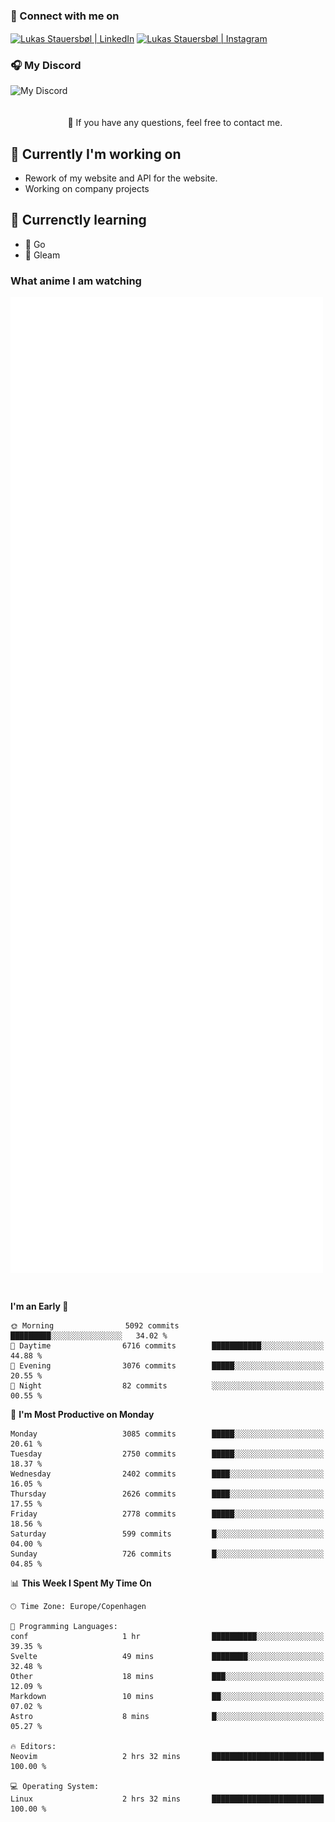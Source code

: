 ### 🔗 Connect with me on
<a href="https://www.instagram.com/lukas_stauersbol" target="_blank"><img align="center" src="https://raw.githubusercontent.com/stauersbol/stauersbol/main/images/instagram.svg" alt="Lukas Stauersbøl | LinkedIn" width="30px"/></a>
<a href="https://www.linkedin.com/in/lukas-stauersbol/" target="_blank"><img align="center" src="https://raw.githubusercontent.com/stauersbol/stauersbol/main/images/linkedin.svg" alt="Lukas Stauersbøl | Instagram" width="30px"/></a>

<p align="center">
 <h3>🎧 My Discord</h3>
 <img align="left" height="55px" src="https://discord.c99.nl/widget/theme-2/147806323323568128.png" alt="My Discord" />
</p>

<br/>
<br/>
<br/>
💬 If you have any questions, feel free to contact me.

## 🔭 Currently I'm working on
- Rework of my website and API for the website.
- Working on company projects
 
## 🌱 Currenctly learning
- 💙 Go
- 💜 Gleam

### What anime I am watching
<a href="https://anilist.co/user/slashiy/" align="center"><img align="center" width="500px" src="metrics.plugin.personal.anilist.svg" /></a>

<br/>

<!--START_SECTION:waka-->
**I'm an Early 🐤** 

```text
🌞 Morning                5092 commits        █████████░░░░░░░░░░░░░░░░   34.02 % 
🌆 Daytime                6716 commits        ███████████░░░░░░░░░░░░░░   44.88 % 
🌃 Evening                3076 commits        █████░░░░░░░░░░░░░░░░░░░░   20.55 % 
🌙 Night                  82 commits          ░░░░░░░░░░░░░░░░░░░░░░░░░   00.55 % 
```
📅 **I'm Most Productive on Monday** 

```text
Monday                   3085 commits        █████░░░░░░░░░░░░░░░░░░░░   20.61 % 
Tuesday                  2750 commits        █████░░░░░░░░░░░░░░░░░░░░   18.37 % 
Wednesday                2402 commits        ████░░░░░░░░░░░░░░░░░░░░░   16.05 % 
Thursday                 2626 commits        ████░░░░░░░░░░░░░░░░░░░░░   17.55 % 
Friday                   2778 commits        █████░░░░░░░░░░░░░░░░░░░░   18.56 % 
Saturday                 599 commits         █░░░░░░░░░░░░░░░░░░░░░░░░   04.00 % 
Sunday                   726 commits         █░░░░░░░░░░░░░░░░░░░░░░░░   04.85 % 
```


📊 **This Week I Spent My Time On** 

```text
🕑︎ Time Zone: Europe/Copenhagen

💬 Programming Languages: 
conf                     1 hr                ██████████░░░░░░░░░░░░░░░   39.35 % 
Svelte                   49 mins             ████████░░░░░░░░░░░░░░░░░   32.48 % 
Other                    18 mins             ███░░░░░░░░░░░░░░░░░░░░░░   12.09 % 
Markdown                 10 mins             ██░░░░░░░░░░░░░░░░░░░░░░░   07.02 % 
Astro                    8 mins              █░░░░░░░░░░░░░░░░░░░░░░░░   05.27 % 

🔥 Editors: 
Neovim                   2 hrs 32 mins       █████████████████████████   100.00 % 

💻 Operating System: 
Linux                    2 hrs 32 mins       █████████████████████████   100.00 % 
```


<!--END_SECTION:waka-->
